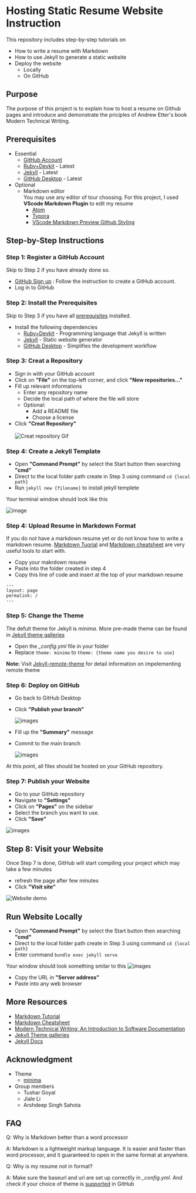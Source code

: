 # Hosting Static Resume Website Instruction
This repository includes step-by-step tutorials on 
- How to write a resume with Markdown 
- How to use Jekyll to generate a static website
- Deploy the website
  - Locally
  - On GitHub  
## Purpose
The purpose of this project is to explain how to host a resume on Github pages and introduce and demonstrate the priciples of Andrew Etter's book Modern Technical Writing.
## Prerequisites
- Essential
  - [GitHub Account](https://github.com/join) 
  - [Ruby+Devkit](https://rubyinstaller.org/downloads/) - Latest
  - [Jekyll](https://jekyllrb.com/docs/installation/) - Latest
  - [GitHub Desktop](https://desktop.github.com/) - Latest
- Optional
  - Markdown editor
    </br> You may use any editor of tour choosing. For this project, I used **VScode Markdown Plugin** to edit my resume
      - [Atom](https://github.blog/2022-06-08-sunsetting-atom/)
      - [Typora](https://typora.io/)
      - [VScode Markdown Preview Github Styling](https://marketplace.visualstudio.com/items?itemName=bierner.markdown-preview-github-styles)
  
## Step-by-Step Instructions
### Step 1: Register a GitHub Account
Skip to Step 2 if you have already done so.
</br>
- [GitHub Sign up](https://github.com/signup?ref_cta=Sign+up&ref_loc=header+logged+out&ref_page=%2F&source=header-home) : Follow the instruction to create a GitHub account.
- Log in to GitHub
  
### Step 2: Install the Prerequisites
Skip to Step 3 if you have all [prerequisites](#prerequisites) installed.
- Install the following dependencies 
   - [Ruby+Devkit](https://rubyinstaller.org/downloads/) - Programming language that Jekyll is written
  - [Jekyll](https://jekyllrb.com/docs/installation/) - Static website generator 
  - [GitHub Desktop](https://desktop.github.com/) - Simplifies the development workflow
  
### Step 3: Creat a Repository
- Sign in with your GitHub account
- Click on **"File"** on the top-left corner, and click **"New repositories..."**
- Fill up relevant informations
  - Enter any repository name
  - Decide the local path of where the file will store
  - Optional:
    - Add a README file
    - Choose a license
- Click **"Creat Repository"**
  </br>
  </br>
  ![Creat repository Gif](images/createRepository.gif)
### Step 4: Create a Jekyll Template
- Open **"Command Prompt"** by select the Start button then searching **"cmd"** 
- Direct to the local folder path create in Step 3 using command ```cd {local path}```  
- Run ```jekyll new {filename}``` to install jekyll templete

Your terminal window should look like this

![image](images/terminal.jpg)

### Step 4: Upload Resume in Markdown Format
If you do not have a markdown resume yet or do not know how to write a markdown resume. [Markdown Tuorial](https://www.markdowntutorial.com/) and [Markdown cheatsheet](https://github.com/adam-p/markdown-here/wiki/Markdown-Cheatsheet) are very useful tools to start with.
- Copy your makrdown resume 
- Paste into the folder created in step 4
- Copy this line of code and insert at the top of your markdown resume
```
---
layout: page
permalink: /
---
```

### Step 5: Change the Theme
The defult theme for Jekyll is *minima*. More pre-made theme can be found in [Jekyll theme galleries](http://jekyllthemes.org/)
- Open the *_config.yml* file in your folder
- Replace ```theme: minima``` to ```theme: {theme name you desire to use}```
  
**Note:** Visit [Jekyll-remote-theme](https://github.com/benbalter/jekyll-remote-theme) for detail information on impelementing remote theme

### Step 6: Deploy on GitHub
- Go back to GitHub Desktop
- Click **"Publish your branch"**

  ![images](images/publish.jpg)
- Fill up the **"Summary"** message
- Commit to the main branch
  
  ![images](images/Commit.jpg)

At this point, all files should be hosted on your GitHub repository.

### Step 7: Publish your Website
- Go to your GitHub repository
- Navigate to **"Settings"**
- Click on **"Pages"** on the sidebar
- Select the branch you want to use.
- Click **"Save"**
  
![images](images/PublishWeb.jpg)

## Step 8: Visit your Website
Once Step 7 is done, GitHub will start compiling your project which may take a few minutes
- refresh the page after few minutes
- Click **"Visit site"**

![Website demo](images/visit.gif)

## Run Website Locally
- Open **"Command Prompt"** by select the Start button then searching **"cmd"** 
- Direct to the local folder path create in Step 3 using command ```cd {local path}``` 
- Enter command ```bundle exec jekyll serve``` 

Your window should look something smilar to this
![images](images/cmd.jpg)

- Copy the URL in **"Server address"**
- Paste into any web browser
## More Resources
- [Markdown Tutorial](https://www.markdowntutorial.com/)
- [Markdown Cheatsheet](https://github.com/adam-p/markdown-here/wiki/Markdown-Cheatsheet)
- [Modern Technical Writing: An Introduction to Software Documentation](https://www.amazon.ca/Modern-Technical-Writing-Introduction-Documentation-ebook/dp/B01A2QL9SS)
- [Jekyll Theme galleries](https://jekyllthemes.io/)
- [Jekyll Docs](https://jekyllrb.com/docs/)
## Acknowledgment
- Theme
  - [minima](https://github.com/jekyll/minima)
- Group members
  - Tushar Goyal 
  - Jiale Li 
  - Arshdeep Singh Sahota 
## FAQ
Q: Why is Markdown better than a word processor

A: Markdown is a lightweight markup language. It is easier and faster than word processor, and it guaranteed to open in the same format at anywhere.

Q: Why is my resume not in format?

A: Make sure the baseurl and url are set up correctlly in *_config.yml*. And check if your choice of theme is [supported](https://pages.github.com/themes/) in GitHub
